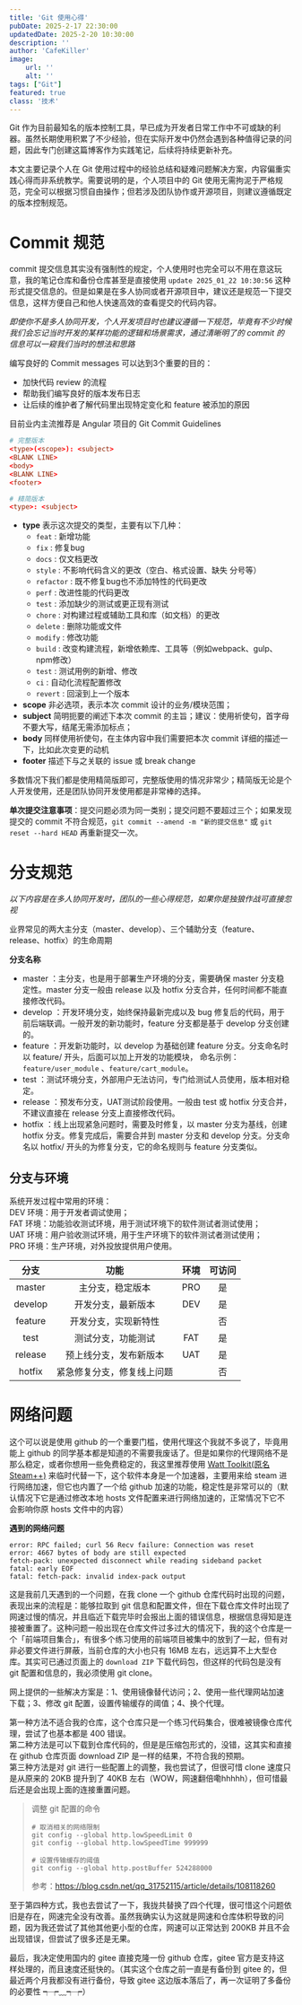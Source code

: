 ```yaml
---
title: 'Git 使用心得'
pubDate: 2025-2-17 22:30:00
updatedDate: 2025-2-20 10:30:00
description: ''
author: 'CafeKiller'
image:
    url: ''
    alt: ''
tags: ["Git"]
featured: true
class: '技术'
---
```


Git 作为目前最知名的版本控制工具，早已成为开发者日常工作中不可或缺的利器。虽然长期使用积累了不少经验，但在实际开发中仍然会遇到各种值得记录的问题，因此专门创建这篇博客作为实践笔记，后续将持续更新补充。  

本文主要记录个人在 Git 使用过程中的经验总结和疑难问题解决方案，内容偏重实践心得而非系统教学。需要说明的是，个人项目中的 Git 使用无需拘泥于严格规范，完全可以根据习惯自由操作；但若涉及团队协作或开源项目，则建议遵循既定的版本控制规范。

# Commit 规范

commit 提交信息其实没有强制性的规定，个人使用时也完全可以不用在意这玩意，我的笔记仓库和备份仓库甚至是直接使用 `update 2025_01_22 10:30:56` 这种形式提交信息的。但是如果是在多人协同或者开源项目中，建议还是规范一下提交信息，这样方便自己和他人快速高效的查看提交的代码内容。

*即使你不是多人协同开发，个人开发项目时也建议遵循一下规范，毕竟有不少时候我们会忘记当时开发的某样功能的逻辑和场景需求，通过清晰明了的 commit 的信息可以一窥我们当时的想法和思路*

编写良好的 Commit messages 可以达到3个重要的目的：

- 加快代码 review 的流程
- 帮助我们编写良好的版本发布日志
- 让后续的维护者了解代码里出现特定变化和 feature 被添加的原因

目前业内主流推荐是 Angular 项目的 Git Commit Guidelines

```conf
# 完整版本
<type>(<scope>): <subject>
<BLANK LINE>
<body>
<BLANK LINE>
<footer>

# 精简版本
<type>: <subject>
```
- **type** 表示这次提交的类型，主要有以下几种：
    - `feat` : 新增功能
    - `fix` : 修复bug
    - `docs` : 仅文档更改
    - `style` : 不影响代码含义的更改（空白、格式设置、缺失 分号等）
    - `refactor` : 既不修复bug也不添加特性的代码更改
    - `perf` : 改进性能的代码更改
    - `test` : 添加缺少的测试或更正现有测试
    - `chore` : 对构建过程或辅助工具和库（如文档）的更改
    - `delete` : 删除功能或文件
    - `modify` : 修改功能
    - `build` : 改变构建流程，新增依赖库、工具等（例如webpack、gulp、npm修改）
    - `test` : 测试用例的新增、修改
    - `ci` : 自动化流程配置修改
    - `revert` : 回滚到上一个版本
- **scope** 非必选项，表示本次 commit 设计的业务/模块范围；
- **subject** 简明扼要的阐述下本次 commit 的主旨；建议：使用祈使句，首字母不要大写，结尾无需添加标点；
- **body** 同样使用祈使句，在主体内容中我们需要把本次 commit 详细的描述一下，比如此次变更的动机
- **footer** 描述下与之关联的 issue 或 break change

多数情况下我们都是使用精简版即可，完整版使用的情况非常少；精简版无论是个人开发使用，还是团队协同开发使用都是非常棒的选择。

**单次提交注意事项**：提交问题必须为同一类别；提交问题不要超过三个；如果发现提交的 commit 不符合规范，`git commit --amend -m "新的提交信息"` 或 `git reset --hard HEAD` 再重新提交一次。

# 分支规范

*以下内容是在多人协同开发时，团队的一些心得规范，如果你是独狼作战可直接忽视*

业界常见的两大主分支（master、develop）、三个辅助分支（feature、release、hotfix）的生命周期

**分支名称**

- master ：主分支，也是用于部署生产环境的分支，需要确保 master 分支稳定性。master 分支一般由 release 以及 hotfix 分支合并，任何时间都不能直接修改代码。
- develop ：开发环境分支，始终保持最新完成以及 bug 修复后的代码，用于前后端联调。一般开发的新功能时，feature 分支都是基于 develop 分支创建的。
- feature ：开发新功能时，以 develop 为基础创建 feature 分支。分支命名时以 feature/ 开头，后面可以加上开发的功能模块， 命名示例：`feature/user_module` 、`feature/cart_module`。
- test ：测试环境分支，外部用户无法访问，专门给测试人员使用，版本相对稳定。
- release ：预发布分支，UAT测试阶段使用。一般由 test 或 hotfix 分支合并，不建议直接在 release 分支上直接修改代码。
- hotfix ：线上出现紧急问题时，需要及时修复，以 master 分支为基线，创建 hotfix 分支。修复完成后，需要合并到 master 分支和 develop 分支。分支命名以 hotfix/ 开头的为修复分支，它的命名规则与 feature 分支类似。

## 分支与环境

系统开发过程中常用的环境：  
DEV 环境：用于开发者调试使用；  
FAT 环境：功能验收测试环境，用于测试环境下的软件测试者测试使用；  
UAT 环境：用户验收测试环境，用于生产环境下的软件测试者测试使用；  
PRO 环境：生产环境，对外投放提供用户使用。  

<div class="scroll-x">

| 分支 | 功能 | 环境 | 可访问 |
| :-: | :-: | :-: | :-: |
| master  |  主分支，稳定版本　　　　　  | PRO | 是 |
| develop |  开发分支，最新版本　　　　  | DEV | 是 |
| feature |  开发分支，实现新特性　　　  |     | 否 |
| test    |  测试分支，功能测试　　　　  | FAT | 是 |
| release |  预上线分支，发布新版本　　  | UAT | 是 |
| hotfix  |  紧急修复分支，修复线上问题  |     | 否 |

</div>


# 网络问题

这个可以说是使用 github 的一个重要门槛，使用代理这个我就不多说了，毕竟用能上 github 的同学基本都是知道的不需要我废话了。但是如果你的代理网络不是那么稳定，或者你想用一些免费稳定的，我这里推荐使用 [Watt Toolkit(原名 Steam++)](https://steampp.net/) 来临时代替一下，这个软件本身是一个加速器，主要用来给 steam 进行网络加速，但它也内置了一个给 github 加速的功能，稳定性是非常可以的<small-text>（默认情况下它是通过修改本地 hosts 文件配置来进行网络加速的，正常情况下它不会影响你原 hosts 文件中的内容）</small-text>


**遇到的网络问题**

```shell
error: RPC failed; curl 56 Recv failure: Connection was reset
error: 4667 bytes of body are still expected
fetch-pack: unexpected disconnect while reading sideband packet
fatal: early EOF
fatal: fetch-pack: invalid index-pack output
```

这是我前几天遇到的一个问题，在我 clone 一个 github 仓库代码时出现的问题，表现出来的流程是：能够拉取到 git 信息和配置文件，但在下载仓库文件时出现了网速过慢的情况，并且临近下载完毕时会报出上面的错误信息，根据信息得知是连接被重置了。这种问题一般出现在仓库文件过多过大的情况下，我的这个仓库是一个「前端项目集合」，有很多个练习使用的前端项目被集中的放到了一起，但有对非必要文件进行屏蔽，当前仓库的大小也只有 16MB 左右，远远算不上大型仓库。其实可已通过页面上的 `download ZIP` 下载代码包，但这样的代码包是没有 git 配置和信息的，我必须使用 git clone。

网上提供的一些解决方案是：1、使用镜像替代访问；2、使用一些代理网站加速下载；3、修改 git 配置，设置传输缓存的阈值；4、换个代理。

第一种方法不适合我的仓库，这个仓库只是一个练习代码集合，很难被镜像仓库代理，尝试了也基本都是 400 错误。   
第二种方法是可以下载到仓库代码的，但是是压缩包形式的，没错，这其实和直接在 github 仓库页面 download ZIP 是一样的结果，不符合我的预期。  
第三种方法是对 git 进行一些配置上的调整，我也尝试了，但很可惜 clone 速度只是从原来的 20KB 提升到了 40KB 左右<small-text>（WOW，网速翻倍嘞hhhhh）</small-text>，但可惜最后还是会出现上面的连接重置问题。

> 调整 git 配置的命令 
> ```shell
> # 取消相关的网络限制
> git config --global http.lowSpeedLimit 0
> git config --global http.lowSpeedTime 999999
> 
> # 设置传输缓存的阈值
> git config --global http.postBuffer 524288000
> ```
> 参考：https://blog.csdn.net/qq_31752115/article/details/108118260

至于第四种方式，我也去尝试了一下，我拢共替换了四个代理，很可惜这个问题依旧是存在，网速完全没有改善。虽然我确实认为这就是网速和仓库体积导致的问题，因为我还尝试了其他其他更小型的仓库，网速可以正常达到 200KB 并且不会出现错误，但尝试了很多还是无果。

最后，我决定使用国内的 gitee 直接克隆一份 github 仓库，gitee 官方是支持这样处理的，而且速度还挺快的。<small-text>（其实这个仓库之前一直是有备份到 gitee 的，但最近两个月我都没有进行备份，导致 gitee 这边版本落后了，再一次证明了多备份的必要性 ┭┮﹏┭┮）</small-text>

